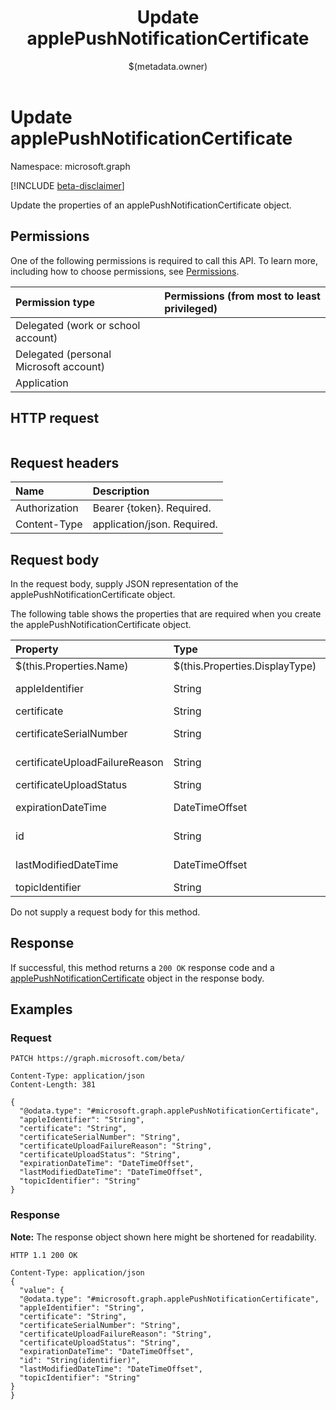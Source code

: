 ﻿---
title: "Update applePushNotificationCertificate"
description: ""
localization_priority: Normal
author: "$(metadata.owner)"
ms.prod: "microsoft-identity-platform"
doc_type: "apiPageType"
---

# Update applePushNotificationCertificate

Namespace: microsoft.graph

[!INCLUDE [beta-disclaimer](../../includes/beta-disclaimer.md)]

Update the properties of an applePushNotificationCertificate object.

## Permissions

One of the following permissions is required to call this API. To learn more, including how to choose permissions, see [Permissions](/graph/permissions-reference).

| Permission type                        | Permissions (from most to least privileged) |
| :------------------------------------- | :------------------------------------------ |
| Delegated (work or school account)     |                                             |
| Delegated (personal Microsoft account) |                                             |
| Application                            |                                             |

## HTTP request

<!-- {
  "blockType": "ignored"
}
-->

```http

```

## Request headers

| Name          | Description                 |
| :------------ | :-------------------------- |
| Authorization | Bearer {token}. Required.   |
| Content-Type  | application/json. Required. |

## Request body

In the request body, supply JSON representation of the applePushNotificationCertificate object.

The following table shows the properties that are required when you create the applePushNotificationCertificate object.

| Property                       | Type                           | Description                                                           |
| :----------------------------- | :----------------------------- | :-------------------------------------------------------------------- |
| $(this.Properties.Name)        | $(this.Properties.DisplayType) | $(this.Properties.DisplayDescription)                                 |
| appleIdentifier                | String                         | Apple Id of the account used to create the MDM push certificate.      |
| certificate                    | String                         |                                                                       |
| certificateSerialNumber        | String                         | Certificate serial number. This property is read-only.                |
| certificateUploadFailureReason | String                         | The reason the certificate upload failed.                             |
| certificateUploadStatus        | String                         | The certificate upload status.                                        |
| expirationDateTime             | DateTimeOffset                 | The expiration date and time for Apple push notification certificate. |
| id                             | String                         | Unique Identifier for the certificate Read-only.                      |
| lastModifiedDateTime           | DateTimeOffset                 | Last modified date and time for Apple push notification certificate.  |
| topicIdentifier                | String                         | Topic Id.                                                             |

Do not supply a request body for this method.

## Response

If successful, this method returns a `200 OK` response code and a [applePushNotificationCertificate](../resources/applePushNotificationCertificate.md) object in the response body.

## Examples

### Request

<!-- {
  "blockType": "request",
  "name": "update_applepushnotificationcertificate"
}
-->

```http
PATCH https://graph.microsoft.com/beta/

Content-Type: application/json
Content-Length: 381

{
  "@odata.type": "#microsoft.graph.applePushNotificationCertificate",
  "appleIdentifier": "String",
  "certificate": "String",
  "certificateSerialNumber": "String",
  "certificateUploadFailureReason": "String",
  "certificateUploadStatus": "String",
  "expirationDateTime": "DateTimeOffset",
  "lastModifiedDateTime": "DateTimeOffset",
  "topicIdentifier": "String"
}

```

### Response

**Note:** The response object shown here might be shortened for readability.

<!-- {
  "blockType": "response",
  "truncated": true,
  "@odata.type": "microsoft.management.services.api.applePushNotificationCertificate"
}
-->

```http
HTTP 1.1 200 OK

Content-Type: application/json
{
  "value": {
  "@odata.type": "#microsoft.graph.applePushNotificationCertificate",
  "appleIdentifier": "String",
  "certificate": "String",
  "certificateSerialNumber": "String",
  "certificateUploadFailureReason": "String",
  "certificateUploadStatus": "String",
  "expirationDateTime": "DateTimeOffset",
  "id": "String(identifier)",
  "lastModifiedDateTime": "DateTimeOffset",
  "topicIdentifier": "String"
}
}

```